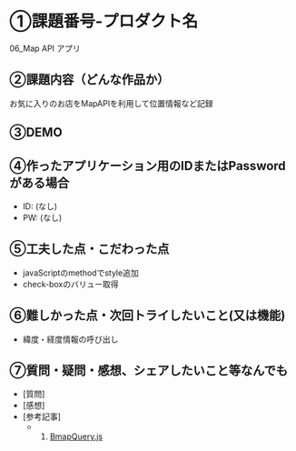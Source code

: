 
# ①課題番号-プロダクト名

06_Map API アプリ

## ②課題内容（どんな作品か）

お気に入りのお店をMapAPIを利用して位置情報など記録

## ③DEMO



## ④作ったアプリケーション用のIDまたはPasswordがある場合

- ID: (なし)
- PW: (なし)

## ⑤工夫した点・こだわった点

- javaScriptのmethodでstyle追加
- check-boxのバリュー取得


## ⑥難しかった点・次回トライしたいこと(又は機能)

- 緯度・経度情報の呼び出し

## ⑦質問・疑問・感想、シェアしたいこと等なんでも

- [質問]
- [感想]
- [参考記事]
  - 1. [BmapQuery.js](https://www.mapapi.org/indexb.php)
 
  
